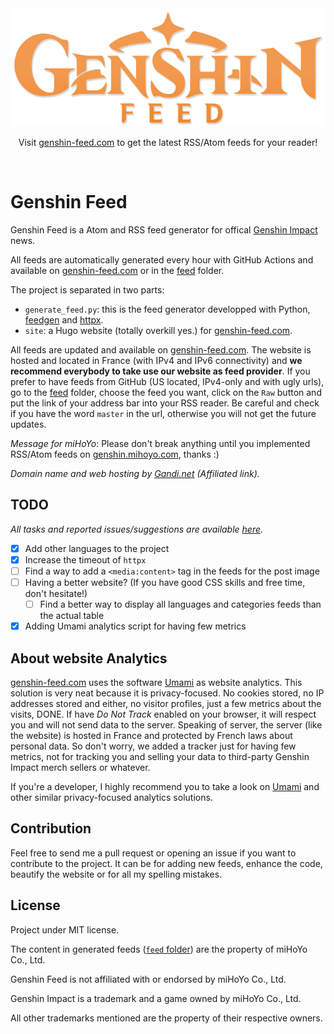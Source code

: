 <div align="center">
  <a href="https://genshin-feed.com">
    <img src="site/static/img/genshin-feed-logo.png">
  </a>
  <p>
    Visit <a href="https://genshin-feed.com">genshin-feed.com</a> to get the
    latest RSS/Atom feeds for your reader!
  </a>
</div>
<br>

# Genshin Feed

Genshin Feed is a Atom and RSS feed generator for offical
[Genshin Impact](https://genshin.mihoyo.com) news.

All feeds are automatically generated every hour with GitHub Actions and available on
[genshin-feed.com](https://genshin-feed.com) or in the [feed](feed) folder.

The project is separated in two parts:

- `generate_feed.py`: this is the feed generator developped with Python,
  [feedgen](https://github.com/lkiesow/python-feedgen) and [httpx](https://github.com/encode/httpx).
- `site`: a Hugo website (totally overkill yes.) for [genshin-feed.com](https://genshin-feed.com).

All feeds are updated and available on [genshin-feed.com](https://genshin-feed.com). The website is
hosted and located in France (with IPv4 and IPv6 connectivity) and **we recommend everybody to take
use our website as feed provider**. If you prefer to have feeds from GitHub (US located, IPv4-only
and with ugly urls), go to the [feed](feed) folder, choose the feed you want, click on the `Raw`
button and put the link of your address bar into your RSS reader. Be careful and check if you have
the word `master` in the url, otherwise you will not get the future updates.


_Message for miHoYo_: Please don't break anything until you implemented RSS/Atom feeds on
[genshin.mihoyo.com](https://genshin.mihoyo.com), thanks :)

_Domain name and web hosting by [Gandi.net](https://gandi.link/f/31b9edb5) (Affiliated link)._

## TODO

*All tasks and reported issues/suggestions are available
[here](https://github.com/Themimitoof/genshin-feed/issues).*

- [x] Add other languages to the project
- [x] Increase the timeout of `httpx`
- [ ] Find a way to add a `<media:content>` tag in the feeds for the post image
- [ ] Having a better website? (If you have good CSS skills and free time, don't hesitate!)
  - [ ] Find a better way to display all languages and categories feeds than the actual table
- [x] Adding Umami analytics script for having few metrics

## About website Analytics

[genshin-feed.com](https://genshin-feed.com) uses the software [Umami](https://umami.is) as website
analytics. This solution is very neat because it is privacy-focused. No cookies stored, no IP
addresses stored and either, no visitor profiles, just a few metrics about the visits, DONE. If
have _Do Not Track_ enabled on your browser, it will respect you and will not send data to the
server. Speaking of server, the server (like the website) is hosted in France and protected by
French laws about personal data. So don't worry, we added a tracker just for having few metrics,
not for tracking you and selling your data to third-party Genshin Impact merch sellers or whatever.

If you're a developer, I highly recommend you to take a look on [Umami](https://umami.is) and other
similar privacy-focused analytics solutions.

## Contribution

Feel free to send me a pull request or opening an issue if you want to contribute to the project.
It can be for adding new feeds, enhance the code, beautify the website or for all my spelling
mistakes.

## License

Project under MIT license.

The content in generated feeds ([`feed` folder](feed)) are the property of miHoYo Co., Ltd.

Genshin Feed is not affiliated with or endorsed by miHoYo Co., Ltd.

Genshin Impact is a trademark and a game owned by miHoYo Co., Ltd.

All other trademarks mentioned are the property of their respective owners.
